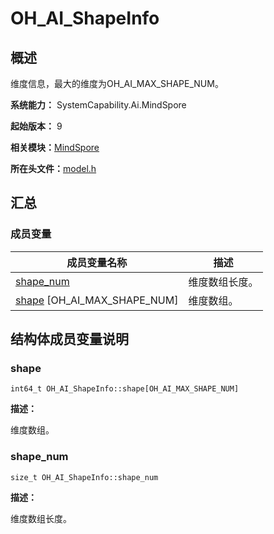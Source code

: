 # OH_AI_ShapeInfo


## 概述

维度信息，最大的维度为OH_AI_MAX_SHAPE_NUM。

**系统能力：** SystemCapability.Ai.MindSpore

**起始版本：** 9

**相关模块：**[MindSpore](_mind_spore.md)

**所在头文件：**[model.h](model_8h.md)

## 汇总


### 成员变量

| 成员变量名称 | 描述 |
| -------- | -------- |
| [shape_num](#shape_num) | 维度数组长度。 |
| [shape](#shape) [OH_AI_MAX_SHAPE_NUM] | 维度数组。 |


## 结构体成员变量说明


### shape


```
int64_t OH_AI_ShapeInfo::shape[OH_AI_MAX_SHAPE_NUM]
```

**描述：**

维度数组。


### shape_num


```
size_t OH_AI_ShapeInfo::shape_num
```

**描述：**

维度数组长度。
